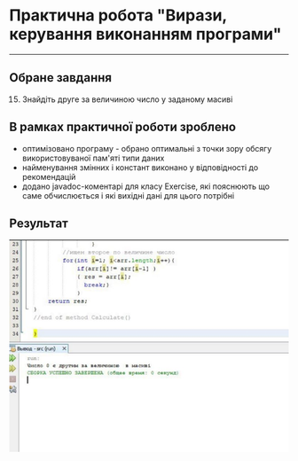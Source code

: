 # Практична робота "Вирази, керування виконанням програми"

----

## Обране завдання 
15. Знайдіть друге за величиною число у заданому масиві 

## В рамках практичної роботи зроблено
* оптимізовано програму - обрано оптимальні з точки зору обсягу використовуваної пам'яті типи даних
* найменування змінних і констант виконано у відповідності до рекомендацій
* додано javadoc-коментарі для класу Exercise, які пояснюють що саме обчислюється і які вихідні дані для цього потрібні

## Результат
<img src="https://github.com/ppc-ntu-khpi/virazi-keruvannya-34-Artem-Pronenko/blob/master/img/Screenshot_1.jpg">
